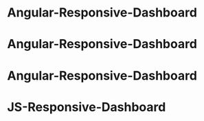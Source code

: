 # Angular-Responsive-Dashboard
# Angular-Responsive-Dashboard
# Angular-Responsive-Dashboard
# JS-Responsive-Dashboard
